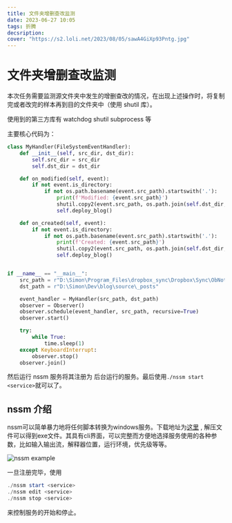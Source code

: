 ```yaml
---
title: 文件夹增删查改监测
date: 2023-06-27 10:05
tags: 折腾
decsription:
cover: "https://s2.loli.net/2023/08/05/sawA4GiXp93Pntg.jpg"
---
```



# 文件夹增删查改监测

本次任务需要监测源文件夹中发生的增删查改的情况，在出现上述操作时，将复制完或者改完的样本再到目的文件夹中（使用 shutil 库）。

使用到的第三方库有 watchdog shutil subprocess 等

主要核心代码为：

```python
class MyHandler(FileSystemEventHandler):
    def __init__(self, src_dir, dst_dir):
        self.src_dir = src_dir
        self.dst_dir = dst_dir

    def on_modified(self, event):
        if not event.is_directory:
            if not os.path.basename(event.src_path).startswith('.'):
                print(f'Modified: {event.src_path}')
                shutil.copy2(event.src_path, os.path.join(self.dst_dir, os.path.basename(event.src_path)))
                self.deploy_blog()

    def on_created(self, event):
        if not event.is_directory:
            if not os.path.basename(event.src_path).startswith('.'):
                print(f'Created: {event.src_path}')
                shutil.copy2(event.src_path, os.path.join(self.dst_dir, os.path.basename(event.src_path)))
                self.deploy_blog()


if __name__ == "__main__":
    src_path = r"D:\Simon\Program_Files\dropbox_sync\Dropbox\Sync\ObNotes\03 Knowledge\blog_posts"
    dst_path = r"D:\Simon\Dev\blog\source\_posts"

    event_handler = MyHandler(src_path, dst_path)
    observer = Observer()
    observer.schedule(event_handler, src_path, recursive=True)
    observer.start()

    try:
        while True:
            time.sleep(1)
    except KeyboardInterrupt:
        observer.stop()
    observer.join()
```

然后运行 nssm 服务将其注册为
后台运行的服务。最后使用`./nssm start <service>`就可以了。

## nssm 介绍

nssm可以简单暴力地将任何脚本转换为windows服务。下载地址为[这里](app://obsidian.md/www.nssm.cc) , 解压文件可以得到exe文件。其具有cli界面，可以完整而方便地选择服务使用的各种参数，比如输入输出流，解释器位置，运行环境，优先级等等。

![nssm example](https://s2.loli.net/2023/06/27/vUEji3MIpPWo1JO.png)

一旦注册完毕，使用

```powershell
./nssm start <service>
./nssm edit <service>
./nssm stop <service>
```

来控制服务的开始和停止。

